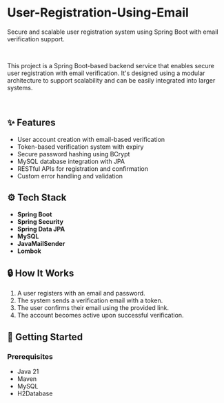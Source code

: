 # User-Registration-Using-Email
Secure and scalable user registration system using Spring Boot with email verification support.

<br>

This project is a Spring Boot-based backend service that enables secure user registration with email verification. It's designed using a modular architecture to support scalability and can be easily integrated into larger systems.

<br>

## ✨ Features

- User account creation with email-based verification
- Token-based verification system with expiry
- Secure password hashing using BCrypt
- MySQL database integration with JPA
- RESTful APIs for registration and confirmation
- Custom error handling and validation

## ⚙️ Tech Stack

- **Spring Boot**
- **Spring Security**
- **Spring Data JPA**
- **MySQL**
- **JavaMailSender**
- **Lombok**

## 🔒 How It Works

1. A user registers with an email and password.
2. The system sends a verification email with a token.
3. The user confirms their email using the provided link.
4. The account becomes active upon successful verification.

## 🚀 Getting Started

### Prerequisites

- Java 21
- Maven
- MySQL
- H2Database

